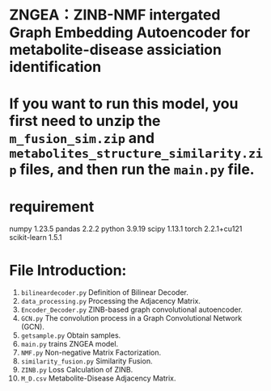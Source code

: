 # ZNGEA：ZINB-NMF intergated Graph Embedding Autoencoder for metabolite-disease assiciation identification

# If you want to run this model, you first need to unzip the `m_fusion_sim.zip` and `metabolites_structure_similarity.zip` files, and then run the `main.py` file.

# requirement

numpy                     1.23.5
pandas                    2.2.2
python                    3.9.19
scipy                     1.13.1
torch                     2.2.1+cu121              
scikit-learn              1.5.1

# File Introduction:
1. `bilineardecoder.py` Definition of Bilinear Decoder.
2. `data_processing.py` Processing the Adjacency Matrix. 
3. `Encoder_Decoder.py` ZINB-based graph convolutional autoencoder. 
4. `GCN.py` The convolution process in a Graph Convolutional Network (GCN). 
5. `getsample.py` Obtain samples.
6. `main.py` trains ZNGEA model.
7. `NMF.py` Non-negative Matrix Factorization.
8. `similarity_fusion.py` Similarity Fusion.
9. `ZINB.py` Loss Calculation of ZINB.
10. `M_D.csv` Metabolite-Disease Adjacency Matrix.
        

